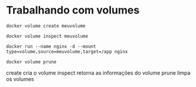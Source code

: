 # Trabalhando com volumes

```
docker volume create meuvolume
```

```
docker volume inspect meuvolume
```

```
docker run --name nginx -d --mount type=volume,source=meuvolume,target=/app nginx
```

```
docker volume prune
```

create      cria o volume
inspect     retorna as informações do volume
prune       limpa os volumes